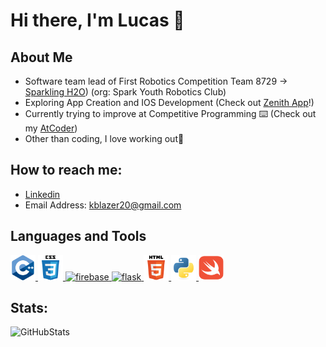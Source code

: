 # Hi there, I'm Lucas 👋

## About Me
- Software team lead of First Robotics Competition Team 8729 -> [Sparkling H2O](https://syrc.ca)) (org: Spark Youth Robotics Club)
- Exploring App Creation and IOS Development (Check out [Zenith App](https://github.com/kblazer20/Zenith-App)!)
- Currently trying to improve at Competitive Programming ⌨️ (Check out my [AtCoder](https://atcoder.jp/users/lsun48))
- Other than coding, I love working out💪

## How to reach me:
- [Linkedin](https://www.linkedin.com/in/lucas--jin/)
- Email Address: kblazer20@gmail.com

## Languages and Tools
<p align="left"> <a href="https://www.w3schools.com/cpp/" target="_blank" rel="noreferrer"> <img src="https://raw.githubusercontent.com/devicons/devicon/master/icons/cplusplus/cplusplus-original.svg" alt="cplusplus" width="40" height="40"/> </a> <a href="https://www.w3schools.com/css/" target="_blank" rel="noreferrer"> <img src="https://raw.githubusercontent.com/devicons/devicon/master/icons/css3/css3-original-wordmark.svg" alt="css3" width="40" height="40"/> </a> <a href="https://firebase.google.com/" target="_blank" rel="noreferrer"> <img src="https://www.vectorlogo.zone/logos/firebase/firebase-icon.svg" alt="firebase" width="40" height="40"/> </a> <a href="https://flask.palletsprojects.com/" target="_blank" rel="noreferrer"> <img src="https://www.vectorlogo.zone/logos/pocoo_flask/pocoo_flask-icon.svg" alt="flask" width="40" height="40"/> </a> <a href="https://www.w3.org/html/" target="_blank" rel="noreferrer"> <img src="https://raw.githubusercontent.com/devicons/devicon/master/icons/html5/html5-original-wordmark.svg" alt="html5" width="40" height="40"/> </a> <a href="https://www.python.org" target="_blank" rel="noreferrer"> <img src="https://raw.githubusercontent.com/devicons/devicon/master/icons/python/python-original.svg" alt="python" width="40" height="40"/> </a> <a href="https://developer.apple.com/swift/" target="_blank" rel="noreferrer"> <img src="https://raw.githubusercontent.com/devicons/devicon/master/icons/swift/swift-original.svg" alt="swift" width="40" height="40"/> </a> </p>

## Stats:
<div>
  <img src="https://github-readme-streak-stats.herokuapp.com/?user=LucasHJin" title="GitHubStatus" alt="GitHubStats" height="150"/>&nbsp;
</div>
